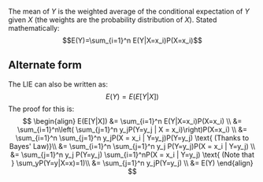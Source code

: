 The mean of $Y$ is the weighted average of the conditional expectation of $Y$ given $X$ (the weights are the probability distribution of $X$). Stated mathematically:
$$E(Y)=\sum_{i=1}^n E(Y|X=x_i)P(X=x_i)$$
## Alternate form
The LIE can also be written as:
$$E(Y)=E(E[Y|X])$$
The proof for this is:
$$
\begin{align}
	E(E[Y|X]) &= \sum_{i=1}^n E(Y|X=x_i)P(X=x_i) \\
	&= \sum_{i=1}^n\left( \sum_{j=1}^n y_jP(Y=y_j | X = x_i)\right)P(X=x_i) \\
	&= \sum_{i=1}^n \sum_{j=1}^n y_jP(X = x_i | Y=y_j)P(Y=y_j) \text{ (Thanks to Bayes' Law)}\\
	&= \sum_{i=1}^n \sum_{j=1}^n y_j P(Y=y_j)P(X = x_i | Y=y_j) \\
	&= \sum_{j=1}^n y_j P(Y=y_j) \sum_{i=1}^nP(X = x_i | Y=y_j) \text{ (Note that  } \sum_yP(Y=y|X=x)=1)\\
	&= \sum_{j=1}^n y_jP(Y=y_j) \\
	&= E(Y)
\end{align}
$$


